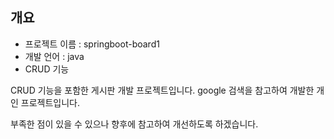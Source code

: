 ## 개요
- 프로젝트 이름 : springboot-board1
- 개발 언어 : java
- CRUD 기능

CRUD 기능을 포함한 게시판 개발 프로젝트입니다.
google 검색을 참고하여 개발한 개인 프로젝트입니다.

부족한 점이 있을 수 있으나
향후에 참고하여 개선하도록 하겠습니다.
